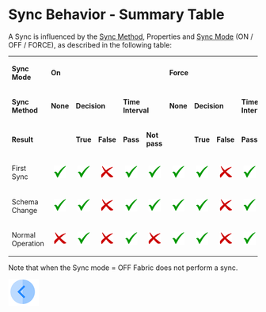 # Sync Behavior - Summary Table

A Sync is influenced by the [Sync Method](/articles/14_sync_LU_instance/04_sync_methods.md), Properties  and [Sync Mode](/articles/14_sync_LU_instance/02_sync_modes.md)  (ON / OFF / FORCE), as described in the following table: 

<table width="106%">
<tbody>
<tr>
<td width="20%">
<p><strong>Sync Mode</strong></p>
</td>
<td colspan="5" width="35%">
<p><strong>On</strong></p>
</td>
<td colspan="5" width="44%">
<p><strong>Force</strong></p>
</td>
</tr>
<tr>
<td width="20%">
<p><strong>Sync Method</strong></p>
</td>
<td width="7%">
<p><strong>None</strong></p>
</td>
<td colspan="2" width="12%">
<p><strong>Decision</strong></p>
</td>
<td colspan="2" width="15%">
<p><strong>Time Interval</strong></p>
</td>
<td width="7%">
<p><strong>None</strong></p>
</td>
<td colspan="2" width="13%">
<p><strong>Decision</strong></p>
</td>
<td colspan="2" width="22%">
<p><strong>Time Interval</strong></p>
</td>
</tr>
<tr>
<td width="20%">
<p><strong>Result</strong></p>
</td>
<td width="7%">
<p><strong>&nbsp;</strong></p>
</td>
<td width="5%">
<p><strong>True</strong></p>
</td>
<td width="6%">
<p><strong>False</strong></p>
</td>
<td width="6%">
<p><strong>Pass</strong></p>
</td>
<td width="9%">
<p><strong>Not pass</strong></p>
</td>
<td width="7%">
<p><strong>&nbsp;</strong></p>
</td>
<td width="6%">
<p><strong>True</strong></p>
</td>
<td width="7%">
<p><strong>False</strong></p>
</td>
<td width="8%">
<p><strong>Pass</strong></p>
</td>
<td width="13%">
<p><strong>Not pass</strong></p>
</td>
</tr>
<tr>
<td width="20%">
<p>First Sync</p>
</td>
<td align="center" width="60"><img src="/articles/images/V_icon.png" alt="" width="25" height="26"</td>
<td align="center" width="60"><img src="/articles/images/V_icon.png" alt="" width="25" height="26"</td>
<td align="center" width="60"><img src="/articles/images/X_icon.png" alt="" width="25" height="26"</td>
<td align="center" width="60"><img src="/articles/images/V_icon.png" alt="" width="25" height="26"</td>
<td align="center" width="60"><img src="/articles/images/V_icon.png" alt="" width="25" height="26"</td>
<td align="center" width="60"><img src="/articles/images/V_icon.png" alt="" width="25" height="26"</td>
<td align="center" width="60"><img src="/articles/images/V_icon.png" alt="" width="25" height="26"</td>
<td align="center" width="60"><img src="/articles/images/X_icon.png" alt="" width="25" height="26"</td>
<td align="center" width="60"><img src="/articles/images/V_icon.png" alt="" width="25" height="26"</td>
<td align="center" width="60"><img src="/articles/images/V_icon.png" alt="" width="25" height="26"</td>
</tr>
<tr>
<td width="20%">
<p>Schema Change</p>
</td>
<td align="center" width="60"><img src="/articles/images/V_icon.png" alt="" width="25" height="26"</td>
<td align="center" width="60"><img src="/articles/images/V_icon.png" alt="" width="25" height="26"</td>
<td align="center" width="60"><img src="/articles/images/X_icon.png" alt="" width="25" height="26"</td>
<td align="center" width="60"><img src="/articles/images/V_icon.png" alt="" width="25" height="26"</td>
<td align="center" width="60"><img src="/articles/images/V_icon.png" alt="" width="25" height="26"</td>
<td align="center" width="60"><img src="/articles/images/V_icon.png" alt="" width="25" height="26"</td>
<td align="center" width="60"><img src="/articles/images/V_icon.png" alt="" width="25" height="26"</td>
<td align="center" width="60"><img src="/articles/images/X_icon.png" alt="" width="25" height="26"</td>
<td align="center" width="60"><img src="/articles/images/V_icon.png" alt="" width="25" height="26"</td>
<td align="center" width="60"><img src="/articles/images/V_icon.png" alt="" width="25" height="26"</td>
</tr>
<tr>
<td width="20%">
<p>Normal Operation</p>
</td>
<td align="center" width="60"><img src="/articles/images/X_icon.png" alt="" width="25" height="26"</td>
<td align="center" width="60"><img src="/articles/images/V_icon.png" alt="" width="25" height="26"</td>
<td align="center" width="60"><img src="/articles/images/X_icon.png" alt="" width="25" height="26"</td>
<td align="center" width="60"><img src="/articles/images/V_icon.png" alt="" width="25" height="26"</td>
<td align="center" width="60"><img src="/articles/images/X_icon.png" alt="" width="25" height="26"</td>
<td align="center" width="60"><img src="/articles/images/V_icon.png" alt="" width="25" height="26"</td>
<td align="center" width="60"><img src="/articles/images/V_icon.png" alt="" width="25" height="26"</td>
<td align="center" width="60"><img src="/articles/images/X_icon.png" alt="" width="25" height="26"</td>
<td align="center" width="60"><img src="/articles/images/V_icon.png" alt="" width="25" height="26"</td>
<td align="center" width="60"><img src="/articles/images/V_icon.png" alt="" width="25" height="26"</td>
</tr>
</tbody>
</table>

Note that when the Sync mode = OFF Fabric does not perform a sync. 

[![Previous](/articles/images/Previous.png)](/articles/14_sync_LU_instance/09_skip_sync.md)
